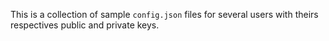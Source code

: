 This is a collection of sample `config.json` files for several users with theirs respectives public and private keys. 

